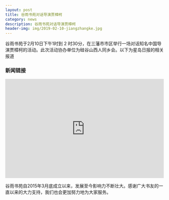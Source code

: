 ```yaml
---
layout: post
title: 谷雨书苑对话导演贾樟柯
category: news
description: 谷雨书苑对话导演贾樟柯
header-img: img/2019-02-10-jiangzhangke.jpg
---
```


谷雨书苑于2月10日下午1时到 2 时30分，在三藩市巿区举行一场对话知名中国导演贾樟柯的活动。此次活动协办单位为硅谷山西人同乡会。以下为星岛日报的相关报道

### 新闻链接

<iframe width="100%" height="315" src="https://www.singtaousa.com/%E7%A4%BE%E5%8D%80_%E5%83%91%E7%A4%BE/2067863-%E8%B0%B7%E9%9B%A8%E6%9B%B8%E8%8B%91%E5%B0%8D%E8%A9%B1%E5%90%8D%E5%B0%8E%E6%BC%94%E8%B3%88%E6%A8%9F%E6%9F%AF/" frameborder="0" allowfullscreen></iframe>


谷雨书苑自2015年3月底成立以来，发展至今影响力不断壮大。感谢广大书友的一直以来的大力支持，我们也会更加努力地为大家服务。

[谷雨书苑]:    http://valleyrain.org  "谷雨书苑"
